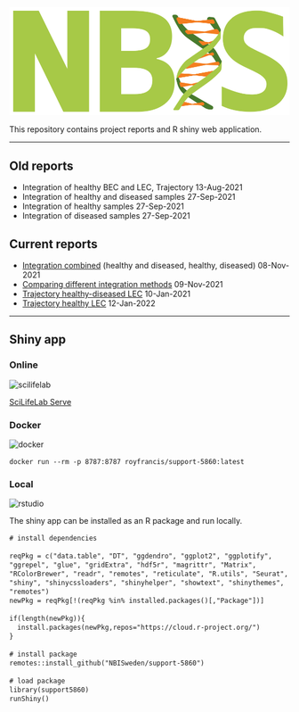 <div class="wrapper-logo"><img class="logo" src="assets/logo.svg"></div>

This repository contains project reports and R shiny web application.

***

## Old reports

- Integration of healthy BEC and LEC, Trajectory <span class="badge">13-Aug-2021</span>
- Integration of healthy and diseased samples <span class="badge">27-Sep-2021</span>
- Integration of healthy samples <span class="badge">27-Sep-2021</span>
- Integration of diseased samples <span class="badge">27-Sep-2021</span>

## Current reports

- [Integration combined](report-combined-integration-port.html) (healthy and diseased, healthy, diseased) <span class="badge">08-Nov-2021</span>
- [Comparing different integration methods](report-compare-integration-port.html) <span class="badge">09-Nov-2021</span>
- [Trajectory healthy-diseased LEC](report-healthy-diseased-lec-trajectory-port.html) <span class="badge">10-Jan-2021</span>
- [Trajectory healthy LEC](report-healthy-lec-trajectory-port.html) <span class="badge">12-Jan-2022</span>

***

## Shiny app

### Online

<img loading="lazy" src="https://www.scilifelab.se/wp-content/uploads/2021/03/scilifelab_logo_email.png" alt="scilifelab" width="194" height="43">

[SciLifeLab Serve](https://support5860.serve.scilifelab.se/)

### Docker

<img loading="lazy" src="https://marvel-b1-cdn.bc0a.com/f00000000152152/www.zend.com/sites/default/files/image/2019-09/logo-docker.jpg" alt="docker" height="50">

```
docker run --rm -p 8787:8787 royfrancis/support-5860:latest
```

### Local

<img loading="lazy" src="https://blog.desdelinux.net/wp-content/uploads/2019/02/rstudio-og.png.webp" alt="rstudio" height="50">

The shiny app can be installed as an R package and run locally.

```{r,eval=FALSE}
# install dependencies

reqPkg = c("data.table", "DT", "ggdendro", "ggplot2", "ggplotify", "ggrepel", "glue", "gridExtra", "hdf5r", "magrittr", "Matrix", "RColorBrewer", "readr", "remotes", "reticulate", "R.utils", "Seurat", "shiny", "shinycssloaders", "shinyhelper", "showtext", "shinythemes", "remotes")
newPkg = reqPkg[!(reqPkg %in% installed.packages()[,"Package"])]

if(length(newPkg)){
  install.packages(newPkg,repos="https://cloud.r-project.org/")
}

# install package
remotes::install_github("NBISweden/support-5860")

# load package
library(support5860)
runShiny()
```
